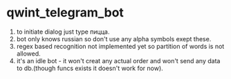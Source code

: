 # qwint_telegram_bot
1. to initiate dialog just type пицца.
2. bot only knows russian so don't use any alpha symbols exept these.
3. regex based recognition not implemented yet so partition of words is not allowed.
4. it's an idle bot - it won't creat any actual order and won't send any data to db.(though funcs exists it doesn't work for now).
